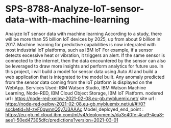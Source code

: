 # SPS-8788-Analyze-IoT-sensor-data-with-machine-learning
Analyze IoT sensor data with machine learning
According to a study, there will be more than 55 billion IoT devices by 2025, up from about 9 billion in 2017. Machine learning for predictive capabilities is now integrated with
most industrial IoT platforms, such as IBM IoT For example, if a sensor detects excessive heat or vibration, it triggers an alert. If the same sensor is connected to the internet, 
then the data encountered by the sensor can also be leveraged to draw more insights and perform analytics for future use. In this project, i will build a model for sensor data 
using Auto AI and build a web application that is integrated to the model built. Any anomaly predicted from the sensor data coming from the IoT platform is displayed on the WebApp.
Services Used:
IBM Watson Studio,
IBM Watson Machine Learning,
Node-RED,
IBM Cloud Object Storage,
IBM IoT Platform.
nodered url : https://node-red-xeibw-2021-02-08.eu-gb.mybluemix.net/
site url : https://node-red-xeibw-2021-02-08.eu-gb.mybluemix.net/ui/#!/0?socketid=M-zvF0gwnnQ5y7J3AAAc
Model_deployed_end_point : https://eu-gb.ml.cloud.ibm.com/ml/v4/deployments/da3e40fe-4ca9-4ea8-aee1-50ed47305dfc/predictions?version=2021-03-01
